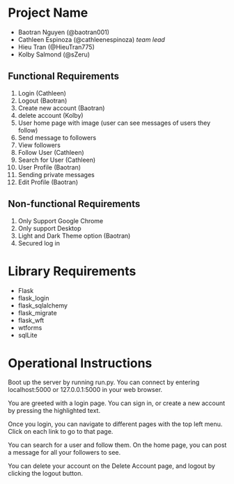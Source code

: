 # Project Name
- Baotran Nguyen (@baotran001)
- Cathleen Espinoza (@cathleenespinoza) *team lead*
- Hieu Tran (@HieuTran775)
- Kolby Salmond (@sZeru)

## Functional Requirements

1. Login (Cathleen)
2. Logout (Baotran)
3. Create new account (Baotran)
4. delete account (Kolby)
5. User home page with image (user can see messages of users they follow)
6. Send message to followers 
7. View followers 
8. Follow User (Cathleen)
9. Search for User (Cathleen)
10. User Profile (Baotran)
11. Sending private messages 
12. Edit Profile (Baotran)

## Non-functional Requirements

1. Only Support Google Chrome 
2. Only support Desktop 
3. Light and Dark Theme option (Baotran)
4. Secured log in 

# Library Requirements
- Flask
- flask_login
- flask_sqlalchemy
- flask_migrate
- flask_wft
- wtforms
- sqlLite

# Operational Instructions

Boot up the server by running run.py. You can connect by entering localhost:5000 or 127.0.0.1:5000 in your web browser.

You are greeted with a login page. You can sign in, or create a new account by pressing the highlighted text. 

Once you login, you can navigate to different pages with the top left menu. Click on each link to go to that page.

You can search for a user and follow them. On the home page, you can post a message for all your followers to see.

You can delete your account on the Delete Account page, and logout by clicking the logout button.
